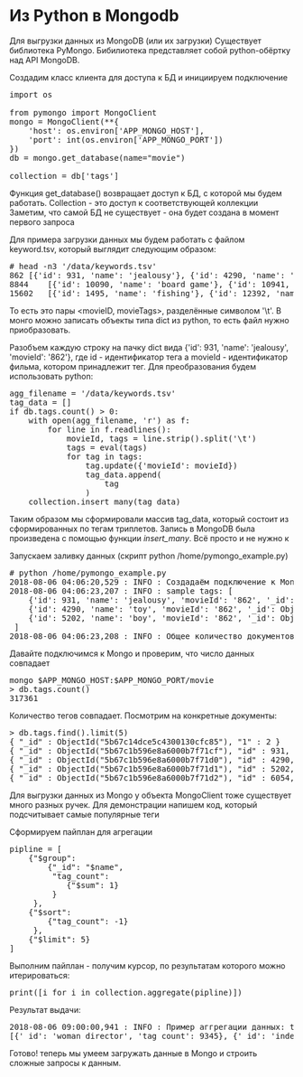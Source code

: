# Из Python в Mongodb

Для выгрузки данных из MongoDB (или их загрузки) Существует библиотека PyMongo. Бибилиотека представляет собой python-обёртку над API MongoDB.

Создадим класс клиента для доступа к БД и инициируем подключение
<pre>
import os

from pymongo import MongoClient
mongo = MongoClient(**{
    'host': os.environ['APP_MONGO_HOST'],
    'port': int(os.environ['APP_MONGO_PORT'])
})
db = mongo.get_database(name="movie")

collection = db['tags']
</pre>

Функция get_database() возвращает доступ к БД, с которой мы будем работать. Collection - это доступ к соответствующей коллекции
Заметим, что самой БД не существует - она будет создана в момент первого запроса

Для примера загрузки данных мы будем работать с файлом keyword.tsv, который выглядит следующим образом:
<pre>
# head -n3 '/data/keywords.tsv'
862	[{'id': 931, 'name': 'jealousy'}, {'id': 4290, 'name': 'toy'}, {'id': 5202, 'name': 'boy'}, {'id': 6054, 'name': 'friendship'}, {'id': 9713, 'name': 'friends'}, {'id': 9823, 'name': 'rivalry'}, {'id': 165503, 'name': 'boy next door'}, {'id': 170722, 'name': 'new toy'}, {'id': 187065, 'name': 'toy comes to life'}]
8844	[{'id': 10090, 'name': 'board game'}, {'id': 10941, 'name': 'disappearance'}, {'id': 15101, 'name': "based on children's book"}, {'id': 33467, 'name': 'new home'}, {'id': 158086, 'name': 'recluse'}, {'id': 158091, 'name': 'giant insect'}]
15602	[{'id': 1495, 'name': 'fishing'}, {'id': 12392, 'name': 'best friend'}, {'id': 179431, 'name': 'duringcreditsstinger'}, {'id': 208510, 'name': 'old men'}]
</pre>

То есть это пары <movieID, movieTags>, разделённые символом '\t'. В монго можно записать объекты типа dict из python, то есть файл нужно приобразовать.

Разобъем каждую строку на пачку dict вида {'id': 931, 'name': 'jealousy', 'movieId': '862'}, где id - идентификатор тега а movieId - идентификатор фильма, котором принадлежит тег.
Для преобразования будем использовать python:
<pre>
agg_filename = '/data/keywords.tsv'
tag_data = []
if db.tags.count() > 0:
    with open(agg_filename, 'r') as f:
        for line in f.readlines():
            movieId, tags = line.strip().split('\t')
            tags = eval(tags)
            for tag in tags:
                tag.update({'movieId': movieId})
                tag_data.append(
                    tag
                )
    collection.insert_many(tag_data)
</pre>

Таким образом мы сформировали массив tag_data, который состоит из сформированных по тегам триплетов.
Запись в MongoDB была произведена с помощью функции  *insert_many*. Всё просто и не нужно к

Запускаем заливку данных (скрипт python /home/pymongo_example.py)
<pre>
# python /home/pymongo_example.py
2018-08-06 04:06:20,529 : INFO : Создадаём подключение к Mongo
2018-08-06 04:06:23,207 : INFO : sample tags: [
    {'id': 931, 'name': 'jealousy', 'movieId': '862', '_id': ObjectId('5b67c93dde1440000bf352b3')},
    {'id': 4290, 'name': 'toy', 'movieId': '862', '_id': ObjectId('5b67c93dde1440000bf352b4')},
    {'id': 5202, 'name': 'boy', 'movieId': '862', '_id': ObjectId('5b67c93dde1440000bf352b5')}
 ]
2018-08-06 04:06:23,208 : INFO : Общее количество документов к коллекции: 317361
</pre>

Давайте подключимся к Mongo и проверим, что число данных совпадает
<pre>
mongo $APP_MONGO_HOST:$APP_MONGO_PORT/movie
> db.tags.count()
317361
</pre>

Количество тегов совпадает. Посмотрим на конкретные документы:

<pre>
> db.tags.find().limit(5)
{ "_id" : ObjectId("5b67c14dce5c4300130cfc85"), "1" : 2 }
{ "_id" : ObjectId("5b67c1b596e8a6000b7f71cf"), "id" : 931, "name" : "jealousy", "movieId" : "862" }
{ "_id" : ObjectId("5b67c1b596e8a6000b7f71d0"), "id" : 4290, "name" : "toy", "movieId" : "862" }
{ "_id" : ObjectId("5b67c1b596e8a6000b7f71d1"), "id" : 5202, "name" : "boy", "movieId" : "862" }
{ "_id" : ObjectId("5b67c1b596e8a6000b7f71d2"), "id" : 6054, "name" : "friendship", "movieId" : "862" }
</pre>

Для выгрузки данных из Mongo у объекта MongoClient тоже существует много разных ручек.
Для демонстрации напишем код, который подсчитывает самые популярные теги

Сформируем пайплан для агрегации
<pre>
pipline = [
    {"$group":
        {"_id": "$name",
         "tag_count":
            {"$sum": 1}
         }
     },
    {"$sort":
        {"tag_count": -1}
     },
    {"$limit": 5}
]
</pre>

Выполним пайплан - получим курсор, по результатам которого можно итерироваться:
<pre>
print([i for i in collection.aggregate(pipline)])
</pre>

Результат выдачи:
<pre>
2018-08-06 09:00:00,941 : INFO : Пример аггрегации данных: top-5 самых популярных тегов
[{'_id': 'woman director', 'tag_count': 9345}, {'_id': 'independent film', 'tag_count': 5790}, {'_id': 'murder', 'tag_count': 3924}, {'_id': 'based on novel', 'tag_count': 2505}, {'_id': 'musical', 'tag_count': 2202}]
</pre>

Готово! теперь мы умеем загружать данные в Mongo и строить сложные запросы к данным.